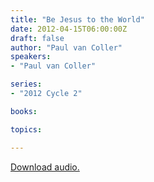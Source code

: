 ```yaml
---
title: "Be Jesus to the World"
date: 2012-04-15T06:00:00Z
draft: false
author: "Paul van Coller"
speakers:
- "Paul van Coller"

series:
- "2012 Cycle 2"

books:

topics:

---
```

[Download audio.](https://s3.amazonaws.com/highway/sermons/2012_04/15_Be_Jesus_to_the_World.mp3)